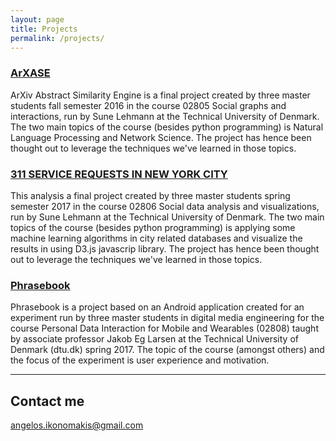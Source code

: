```yaml
---
layout: page
title: Projects
permalink: /projects/
---
```


### [ArXASE]( https://oikonang.github.io/ArXASE/ ) 

ArXiv Abstract Similarity Engine is a final project created by three master students fall semester 2016 in the course 02805 Social graphs and interactions, run by Sune Lehmann at the Technical University of Denmark. The two main topics of the course (besides python programming) is Natural Language Processing and Network Science. The project has hence been thought out to leverage the techniques we've learned in those topics.

### [311 SERVICE REQUESTS IN NEW YORK CITY]( https://oikonang.github.io/social_data_visualization/prj/ ) 

This analysis a final project created by three master students spring semester 2017 in the course 02806 Social data analysis and visualizations, run by Sune Lehmann at the Technical University of Denmark. The two main topics of the course (besides python programming) is applying some machine learning algorithms in city related databases and visualize the results in using D3.js javascrip library. The project has hence been thought out to leverage the techniques we've learned in those topics.

### [Phrasebook]( http://getphrasebook.com/ ) 

Phrasebook is a project based on an Android application created for an experiment run by three master students in digital media engineering for the course Personal Data Interaction for Mobile and Wearables (02808) taught by associate professor Jakob Eg Larsen at the Technical University of Denmark (dtu.dk) spring 2017. The topic of the course (amongst others) and the focus of the experiment is user experience and motivation.

***

## Contact me

[angelos.ikonomakis@gmail.com](mailto:angelos.ikonomakis@gmail.com)
